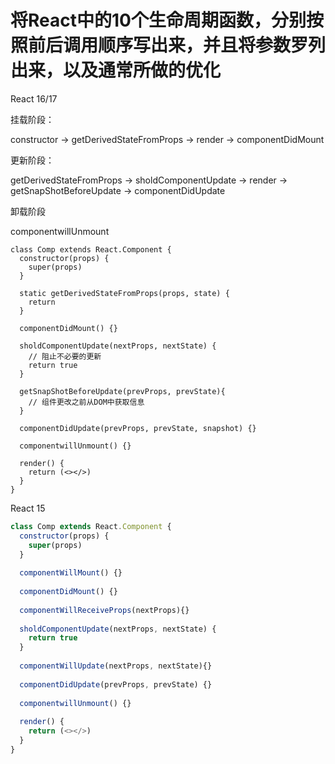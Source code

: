 # 将React中的10个生命周期函数，分别按照前后调用顺序写出来，并且将参数罗列出来，以及通常所做的优化

React 16/17

挂载阶段：

constructor -> getDerivedStateFromProps -> render -> componentDidMount

更新阶段：

getDerivedStateFromProps -> sholdComponentUpdate -> render -> getSnapShotBeforeUpdate -> componentDidUpdate

卸载阶段

componentwillUnmount

```react
class Comp extends React.Component {
  constructor(props) {
    super(props)
  }
  
  static getDerivedStateFromProps(props, state) {
    return
  }
  
  componentDidMount() {}
  
  sholdComponentUpdate(nextProps, nextState) {
    // 阻止不必要的更新
    return true
  }
  
  getSnapShotBeforeUpdate(prevProps, prevState){
    // 组件更改之前从DOM中获取信息
  }
  
  componentDidUpdate(prevProps, prevState, snapshot) {}
  
  componentwillUnmount() {}
  
  render() {
    return (<></>)
  }
}
```

React 15

```js
class Comp extends React.Component {
  constructor(props) {
    super(props)
  }
  
  componentWillMount() {}
  
  componentDidMount() {}
  
  componentWillReceiveProps(nextProps){}
  
  sholdComponentUpdate(nextProps, nextState) {
    return true
  }
  
  componentWillUpdate(nextProps, nextState){}
  
  componentDidUpdate(prevProps, prevState) {}
  
  componentwillUnmount() {}
  
  render() {
    return (<></>)
  }
}
```

